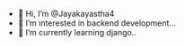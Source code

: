 - 👋 Hi, I’m @Jayakayastha4
- 👀 I’m interested in backend development...
- 🌱 I’m currently learning django..

<!---
Jayakayastha4/Jayakayastha4 is a ✨ special ✨ repository because its `README.md` (this file) appears on your GitHub profile.
You can click the Preview link to take a look at your changes.
--->
